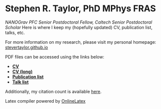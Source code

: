 # Stephen R. Taylor, PhD MPhys FRAS
*NANOGrav PFC Senior Postdoctoral Fellow, Caltech Senior Postdoctoral Scholar*
Here is where I keep my (hopefully updated) CV, publication list, talks, etc.

For more information on my research, please visit my personal homepage: [stevertaylor.github.io](http://stevertaylor.github.io/)

PDF files can be accessed using the links below:

- [**CV**]()
- [**CV (long)**]()
- [**Publication list**]()
- [**Talk list**]()

Additionally, my citation count is available [here](https://scholar.google.com/citations?user=iN2djBMAAAAJ&hl=en).

Latex compiler powered by [OnlineLatex](http://latex.aslushnikov.com)
